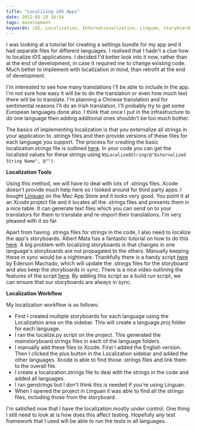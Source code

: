 ```yaml
---
title: "Localizing iOS Apps"
date: 2012-05-19 16:54
tags: development
keywords: iOS, Localization, Internationalization, Linguan, storyboards
---
```


I was looking at a tutorial for creating a settings bundle for my app and it had separate files for different languages. I realised that I hadn't a clue how to localize iOS applications. I decided I'd better look into it now, rather than at the end of development, in case it required me to change existing code. Much better to implement with localization in mind, than retrofit at the end of development.

I'm interested to see how many translations I'll be able to include in the app. I'm not sure how easy it will be to do the translation or even how much text there will be to translate. I'm planning a Chinese translation and for sentimental reasons I'll do an Irish translation. I'll probably try to get some European languages done also. I think that once I put in the infrastructure to do one language then adding additional ones shouldn't be too much bother.

The basics of implementing localization is that you externalize all strings in your application to .strings files and then provide versions of these files for each language you support. The process for creating the basic localization.strings file is outlined [here](http://userflex.wordpress.com/2011/10/20/localized-strings-xcode4/). In your code you can get the localized values for these strings using `NSLocalizedString(@"Externalized String Name", @"")`.

**Localization Tools**

Using this method, we will have to deal with lots of .strings files. Xcode doesn't provide much help here so I looked around for third party apps. I bought [Linguan][] on the Mac App Store and it looks very good. You point it at an Xcode project file and it locates all the .strings files and presents them in a nice table. It can generate text files which you can send on to your translators for them to translate and re-import their translations. I'm very pleased with it so far.

Apart from having .strings files for strings in the code, I also need to localize the app's storyboards. Albert Mata has a fantastic tutorial on how to do this [here](http://www.albertmata.net/articles/introduction-to-internationalization-using-storyboards-on-ios-5.html). A big problem with localizing storyboards is that changes in one language's storyboards are not propagated to the others. Manually keeping these in sync would be a nightmare. Thankfully there is a handy script [here](http://code.google.com/p/edim-mobile/source/browse/trunk/ios/IncrementalLocalization/localize.py) by Ederson Machado, which will update the .strings files for the storyboard and also keep the storyboards in sync. There is a nice video outlining the features of the script [here](http://www.youtube.com/watch?v=cF1Rf02QvZQ). By adding this script as a build run script, we can ensure that our storyboards are always in sync.

**Localization Workflow**

My localization workflow is as follows:

* First I created multiple storyboards for each language using the Localization area on the sidebar. This will create a language.proj folder for each language.
* I ran the localize.py script on the project. This generated the mainstoryboard.strings files in each of the language folders.
* I manually add these files to Xcode. First I added the English version. Then I clicked the plus button in the Localization sidebar and added the other languages. Xcode is able to find those .strings files and link them to the overall file.
* I create a localization.strings file to deal with the strings in the code and added all languages.
* I ran genstrings but I don't think this is needed if you're using Linguan.
* When I opened the project in Linguan it was able to find all the strings files, including those from the storyboard.

I'm satisfied now that I have the localization mostly under control. One thing I still need to look at is how does this affect testing. Hopefully any test framework that I used will be able to run the tests in all languages.

[Linguan]: http://www.cocoanetics.com/apps/linguan/